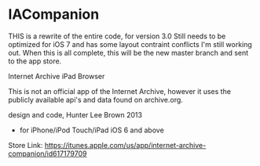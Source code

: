 IACompanion
===========
THIS is a rewrite of the entire code, for version 3.0   Still needs to be optimized for iOS 7 and has some layout contraint conflicts I'm still working out. When this is all complete, this will be the new master branch and sent to the app store.

Internet Archive iPad Browser

This is not an official app of the Internet Archive, however it uses the publicly available api's and data found on archive.org.


design and code, Hunter Lee Brown 2013   


 * for iPhone/iPod Touch/iPad iOS 6 and above

Store Link:
https://itunes.apple.com/us/app/internet-archive-companion/id617179709
